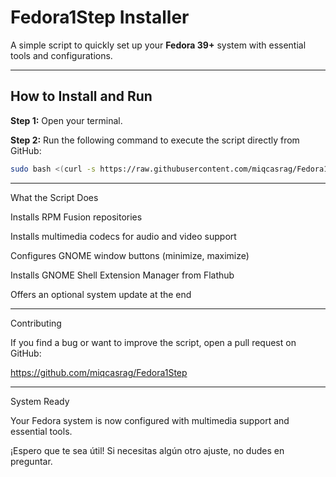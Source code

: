 # **Fedora1Step Installer**

A simple script to quickly set up your **Fedora 39+** system with essential tools and configurations.

---

## **How to Install and Run**

**Step 1:** Open your terminal.

**Step 2:** Run the following command to execute the script directly from GitHub:

```bash
sudo bash <(curl -s https://raw.githubusercontent.com/miqcasrag/Fedora1Step/main/Fedora1Step.sh)
```

---

What the Script Does

Installs RPM Fusion repositories

Installs multimedia codecs for audio and video support

Configures GNOME window buttons (minimize, maximize)

Installs GNOME Shell Extension Manager from Flathub

Offers an optional system update at the end



---

Contributing

If you find a bug or want to improve the script, open a pull request on GitHub:

https://github.com/miqcasrag/Fedora1Step


---

System Ready

Your Fedora system is now configured with multimedia support and essential tools.

¡Espero que te sea útil! Si necesitas algún otro ajuste, no dudes en preguntar.

